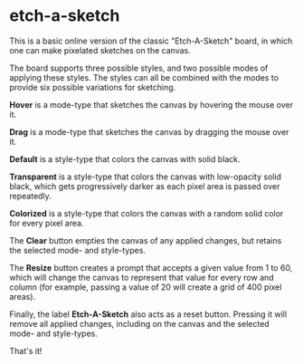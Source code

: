 # etch-a-sketch
This is a basic online version of the classic "Etch-A-Sketch" board, in which one can make pixelated sketches on the canvas.

The board supports three possible styles, and two possible modes of applying these styles. The styles can all be combined with the modes to provide six possible variations for sketching.

**Hover** is a mode-type that sketches the canvas by hovering the mouse over it.

**Drag** is a mode-type that sketches the canvas by dragging the mouse over it.

**Default** is a style-type that colors the canvas with solid black.

**Transparent** is a style-type that colors the canvas with low-opacity solid black, which gets progressively darker as each pixel area is passed over repeatedly.

**Colorized** is a style-type that colors the canvas with a random solid color for every pixel area.

The **Clear** button empties the canvas of any applied changes, but retains the selected mode- and style-types.

The **Resize** button creates a prompt that accepts a given value from 1 to 60, which will change the canvas to represent that value for every row and column (for example, passing a value of 20 will create a grid of 400 pixel areas).

Finally, the label **Etch-A-Sketch** also acts as a reset button. Pressing it will remove all applied changes, including on the canvas and the selected mode- and style-types.

That's it!

